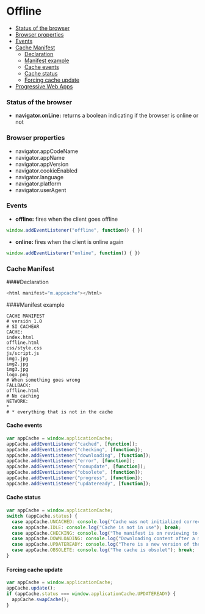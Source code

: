 # Offline


- [Status of the browser](#status-of-the-browser)
- [Browser properties](#browser-properties)
- [Events](#events)
- [Cache Manifest](#cache-manifest)
  - [Declaration](#declaration)
  - [Manifest example](#manifest-example)
  - [Cache events](#cache-events)
  - [Cache status](#cache-status)
  - [Forcing cache update](#forcing-cache-update)
- [Progressive Web Apps](https://developers.google.com/web/progressive-web-apps/)
### Status of the browser
- **navigator.onLine:** returns a boolean indicating if the browser is online or not
### Browser properties
- navigator.appCodeName
- navigator.appName
- navigator.appVersion
- navigator.cookieEnabled
- navigator.language
- navigator.platform
- navigator.userAgent
### Events
- **offline:** fires when the client goes offline
```javascript
window.addEventListener("offline", function() { })
```
- **online:** fires when the client is online again
```javascript
window.addEventListener("online", function() { })
```
### Cache Manifest
####Declaration
```javascript
<html manifest="m.appcache"></html>
```
####Manifest example
```
CACHE MANIFEST
# versión 1.0
# SI CACHEAR
CACHE:
index.html
offline.html
css/style.css
js/script.js
img1.jpg
img2.jpg
img3.jpg
logo.png
# When something goes wrong
FALLBACK:
offline.html
# No caching
NETWORK:
*
# * everything that is not in the cache
```
#### Cache events
```javascript
var appCache = window.applicationCache;
appCache.addEventListener("cached", [function]);
appCache.addEventListener("checking", [function]);
appCache.addEventListener("downloading", [function]);
appCache.addEventListener("error", [function]);
appCache.addEventListener("nonupdate", [function]);
appCache.addEventListener("obsolete", [function]);
appCache.addEventListener("progress", [function]);
appCache.addEventListener("updateready", [function]);
```
#### Cache status
```javascript
var appCache = window.applicationCache;
switch (appCache.status) {
  case appCache.UNCACHED: console.log("Cache was not initialized correctly"); break;
  case appCache.IDLE: console.log("Cache is not in use"); break;
  case appCache.CHECKING: console.log("The manifest is on reviewing to be updated"); break;
  case appCache.DOWNLOADING: console.log("Downloading content after a manifest update"); break;
  case appCache.UPDATEREADY: console.log("There is a new version of the manifest"); break;
  case appCache.OBSOLETE: console.log("The cache is obsolet"); break;
}
```
#### Forcing cache update
```javascript
var appCache = window.applicationCache;
appCache.update();
if (appCache.status === window.applicationCache.UPDATEREADY) {
  appCache.swapCache();
}
```